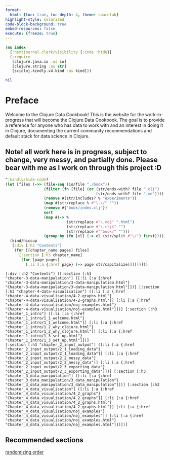 ```yaml
---
format:
  html: {toc: true, toc-depth: 4, theme: spacelab}
highlight-style: solarized
code-block-background: true
embed-resources: false
execute: {freeze: true}
---
```


<style>
.printedClojure .sourceCode {
  background-color: transparent;
  border-style: none;
}

.kind_map {
  background:            lightgreen;
  display:               grid;
  grid-template-columns: repeat(2, auto);
  justify-content:       center;
  text-align:            right;
  border: solid 1px black;
  border-radius: 10px;
}

.kind_vector {
  background:            lightblue;
  display:               grid;
  grid-template-columns: repeat(1, auto);
  align-items:           center;
  justify-content:       center;
  text-align:            center;
  border:                solid 2px black;
  padding:               10px;
}

.kind_set {
  background:            lightyellow;
  display:               grid;
  grid-template-columns: repeat(auto-fit, minmax(auto, max-content));
  align-items:           center;
  justify-content:       center;
  text-align:            center;
  border:                solid 1px black;
}
</style>

<script src="https://cdn.jsdelivr.net/npm/vega@5" type="text/javascript"></script><script src="https://cdn.jsdelivr.net/npm/vega-lite@5" type="text/javascript"></script><script src="https://cdn.jsdelivr.net/npm/vega-embed@6" type="text/javascript"></script><script src="https://unpkg.com/react@18/umd/react.production.min.js" type="text/javascript"></script><script src="https://unpkg.com/react-dom@18/umd/react-dom.production.min.js" type="text/javascript"></script><script src="https://scicloj.github.io/scittle/js/scittle.js" type="text/javascript"></script><script src="https://scicloj.github.io/scittle/js/scittle.reagent.js" type="text/javascript"></script><script src="/js/portal-main.js" type="text/javascript"></script>
<script><code>{:type &quot;application/x-scittle&quot;}</code>(ns main
                      (:require [reagent.core :as r]
                                [reagent.dom :as dom]))</script>

```clojure
(ns index
  {:nextjournal.clerk/visibility {:code :hide}}
  (:require
   [clojure.java.io :as io]
   [clojure.string :as str]
   [scicloj.kindly.v4.kind :as kind]))
```

<div class="printedClojure">

```clojure
nil
```

</div>

# Preface

Welcome to the Clojure Data Cookbook! This is the website for the work-in-progress that will become the Clojure Data Cookbook. The goal is to provide a reference for anyone who has data to work with and an interest in doing it in Clojure, documenting the current community recommendations and default stack for data science in Clojure.

## Note! all work here is in progress, subject to change, very messy, and partially done. Please bear with me as I work on through this project :D

```clojure
^:kindly/hide-code?
(let [files (->> (file-seq (io/file "./book"))
                 (filter (fn [file] (or (str/ends-with? file ".clj")
                                        (str/ends-with? file ".md"))))
                 (remove #(str/includes? % "experiments"))
                 (map #(str/replace % #"\.\/" ""))
                 (remove #{"book/index.clj"})
                 sort
                 (map #(-> %
                           (str/replace #"\.md$" ".html")
                           (str/replace #"\.clj$" "")
                           (str/replace #"^book/" "")))
                 (group-by (fn [el] (-> el (str/split #"\/") first))))]
  (kind/hiccup
   [:div [:h2 "Contents"]
    (for [[chapter_name pages] files]
      [:section [:h3 chapter_name]
       (for [page pages]
         [:li [:a {:href page} (-> page str/capitalize)]])])]))
```

<code>[:div [:h2 &quot;Contents&quot;] ([:section [:h3 &quot;chapter-3-data-manipulation&quot;] ([:li [:a {:href &quot;chapter-3-data-manipulation/3-data-manipulation.html&quot;} &quot;Chapter-3-data-manipulation/3-data-manipulation.html&quot;]])] [:section [:h3 &quot;chapter-4-data-visualisation&quot;] ([:li [:a {:href &quot;chapter-4-data-visualisation/4-2-graphs.html&quot;} &quot;Chapter-4-data-visualisation/4-2-graphs.html&quot;]] [:li [:a {:href &quot;chapter-4-data-visualisation/noj-examples.html&quot;} &quot;Chapter-4-data-visualisation/noj-examples.html&quot;]])] [:section [:h3 &quot;chapter_1_intro&quot;] ([:li [:a {:href &quot;chapter_1_intro/1_1_welcome.html&quot;} &quot;Chapter_1_intro/1_1_welcome.html&quot;]] [:li [:a {:href &quot;chapter_1_intro/1_2_why_clojure.html&quot;} &quot;Chapter_1_intro/1_2_why_clojure.html&quot;]] [:li [:a {:href &quot;chapter_1_intro/1_3_set_up.html&quot;} &quot;Chapter_1_intro/1_3_set_up.html&quot;]])] [:section [:h3 &quot;chapter_2_input_output&quot;] ([:li [:a {:href &quot;chapter_2_input_output/2_1_loading_data&quot;} &quot;Chapter_2_input_output/2_1_loading_data&quot;]] [:li [:a {:href &quot;chapter_2_input_output/2_2_messy_data&quot;} &quot;Chapter_2_input_output/2_2_messy_data&quot;]] [:li [:a {:href &quot;chapter_2_input_output/2_3_exporting_data&quot;} &quot;Chapter_2_input_output/2_3_exporting_data&quot;]])] [:section [:h3 &quot;chapter_3_data_manipulation&quot;] ([:li [:a {:href &quot;chapter_3_data_manipulation/3_data_manipulation&quot;} &quot;Chapter_3_data_manipulation/3_data_manipulation&quot;]])] [:section [:h3 &quot;chapter_4_data_visualisation&quot;] ([:li [:a {:href &quot;chapter_4_data_visualisation/4_2_graphs&quot;} &quot;Chapter_4_data_visualisation/4_2_graphs&quot;]] [:li [:a {:href &quot;chapter_4_data_visualisation/4_2_graphs.html&quot;} &quot;Chapter_4_data_visualisation/4_2_graphs.html&quot;]] [:li [:a {:href &quot;chapter_4_data_visualisation/noj_examples&quot;} &quot;Chapter_4_data_visualisation/noj_examples&quot;]] [:li [:a {:href &quot;chapter_4_data_visualisation/noj_examples.html&quot;} &quot;Chapter_4_data_visualisation/noj_examples.html&quot;]])])]</code>

## Recommended sections

[randomizing order](chapter_3_data_manipulation/3_data_manipulation#randomizing-order)
